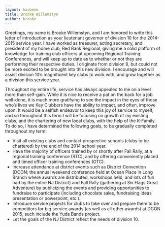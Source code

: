 ```yaml
---
layout: hasbeen
title: Brooke Willemstyn
author: brooke
---
```


Greetings, my name is Brooke Willemstyn, and I am honored to write this letter of introduction as your lieutenant governor of division 10 for the 2014-2015 service year. I have worked as treasurer, acting secretary, and president of my home club, Red Bank Regional, giving me a solid platform of knowledge for training club officers at upcoming Regional Training Conferences, and will keep up to date as to whether or not they are performing their respective duties. I originate from division 9, but could not be more excited to be brought into this new division. I encourage and will assist division 10’s magnificent key clubs to work with, and grow together as a division this service year.

Throughout my entire life, service has always appealed to me on a level more than self-gain. While it is nice to receive a pat on the back for a job well-done, it is much more gratifying to see the impact in the eyes of those who’s lives we Key Clubbers have the ability to impact, and often, improve upon. It would be a selfish endeavor to keep this joy of service to myself, and so throughout this term I will be focusing on growth of my existing clubs, and the chartering of new local clubs, with the help of the K-Family. To do so, I have determined the following goals, to be gradually completed throughout my term:

- Visit all existing clubs and contact prospective schools (clubs to be chartered) by the end of the 2014 school year.
- Have the majority of officers trained by or shortly after Fall Rally, at a regional training conference (RTC), and by offering conveniently placed and timed officer training conferences (OTC).
- Increase attendance at district events such as District Convention (DCON; the annual weekend conference held at Ocean Place in Long Branch where awards are distributed, workshops held, and lots of fun had by the entire NJ District) and Fall Rally (gathering at Six Flags Great Adventure) by publicizing the events and providing opportunities to fundraise to participate (including chocolate sales, fundraising ideas presentation or powerpoint, etc.).
- Introduce service projects for clubs to take over and prepare them to be competitors for big service awards (as well as all other awards) at DCON 2015; such include the Yuda Bands project.
- Let the goals of the NJ District reflect the needs of division 10.
